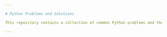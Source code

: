 ```yaml
---

# Python Problems and Solutions

This repository contains a collection of common Python problems and their solutions. It aims to help beginners and intermediate learners practice problem-solving and improve their coding skills.

---
```


